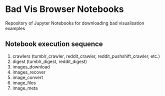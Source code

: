 # Bad Vis Browser Notebooks

Repository of Jupyter Notebooks for downloading bad visualisation examples

## Notebook execution sequence
1. crawlers (tumblr_crawler, reddit_crawler, reddit_pushshift_crawler, etc.)
1. digest (tumblr_digest, reddit_digest)
1. images_download
1. images_recover
1. image_convert
1. image_files
1. image_meta
